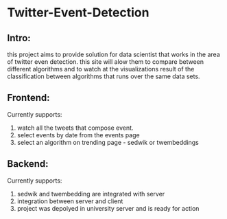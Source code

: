 # Twitter-Event-Detection

## Intro: 
this project aims to provide solution for data scientist that works in the area of
twitter even detection. this site will alow them to compare between different algorithms and to watch at the
visualizations result of the classification between algorithms that runs over the same data sets.
## Frontend: 
Currently supports:
  1. watch all the tweets that compose event.
  2. select events by date from the events page
  3. select an algorithm on trending page - sedwik or twembeddings
## Backend: 
Currently supports:
  1. sedwik and twembedding are integrated with server 
  2. integration between server and client 
  3. project was depolyed in university server and is ready for action
